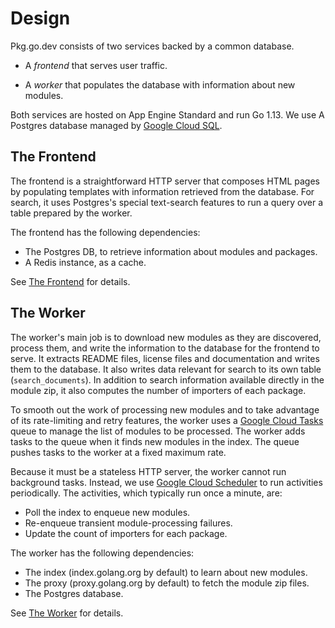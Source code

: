 # Design

Pkg.go.dev consists of two services backed by a common database.

- A _frontend_ that serves user traffic.

- A _worker_ that populates the database with information about new modules.

Both services are hosted on App Engine Standard and run Go 1.13. We use
A Postgres database managed by [Google Cloud SQL](https://cloud.google.com/sql).

## The Frontend

The frontend is a straightforward HTTP server that composes HTML pages by
populating templates with information retrieved from the database. For search,
it uses Postgres's special text-search features to run a query over a table
prepared by the worker.

The frontend has the following dependencies:

- The Postgres DB, to retrieve information about modules and packages.
- A Redis instance, as a cache.

See [The Frontend](frontend.md) for details.

## The Worker

The worker's main job is to download new modules as they are discovered, process
them, and write the information to the database for the frontend to serve. It
extracts README files, license files and documentation and writes them to the
database. It also writes data relevant for search to its own table
(`search_documents`). In addition to search information available directly in
the module zip, it also computes the number of importers of each package.

To smooth out the work of processing new modules and to take advantage of its
rate-limiting and retry features, the worker uses a [Google Cloud
Tasks](https://cloud.google.com/tasks) queue to manage the list of modules to be
processed. The worker adds tasks to the queue when it finds new modules in the index.
The queue pushes tasks to the worker at a fixed maximum rate.

Because it must be a stateless HTTP server, the worker cannot run background
tasks. Instead, we use [Google Cloud
Scheduler](https://cloud.google.com/scheduler) to run activities periodically.
The activities, which typically run once a minute, are:

- Poll the index to enqueue new modules.
- Re-enqueue transient module-processing failures.
- Update the count of importers for each package.

The worker has the following dependencies:

- The index (index.golang.org by default) to learn about new modules.
- The proxy (proxy.golang.org by default) to fetch the module zip files.
- The Postgres database.

See [The Worker](worker.md) for details.
